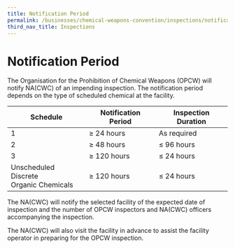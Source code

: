 ```yaml
---
title: Notification Period 
permalink: /businesses/chemical-weapons-convention/inspections/notification-period
third_nav_title: Inspections
---
```


# Notification Period

The Organisation for the Prohibition of Chemical Weapons (OPCW) will notify NA(CWC) of an impending inspection. The notification period depends on the type of scheduled chemical at the facility.

| Schedule | Notification Period | Inspection Duration | 
|---|---|---|
| 1 | ≥ 24 hours | As required |
| 2 | ≥ 48 hours | ≤ 96 hours |
| 3 | ≥ 120 hours | ≤ 24 hours |
| Unscheduled Discrete <br> Organic Chemicals | ≥ 120 hours | ≤ 24 hours |

The NA(CWC) will notify the selected facility of the expected date of inspection and the number of OPCW inspectors and NA(CWC) officers accompanying the inspection.

The NA(CWC) will also visit the facility in advance to assist the facility operator in preparing for the OPCW inspection.
